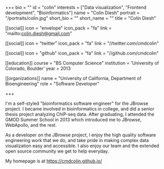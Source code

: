 +++
bio = ""
id = "colin"
interests = ["Data visualization", "Frontend development", "Bioinformatics"]
name = "Colin Diesh"
portrait = "/portraits/colin.jpg"
short_bio = ""
short_name = ""
title = "Colin Diesh"

[[social]]
    icon = "envelope"
    icon_pack = "fa"
    link = "mailto:colin.diesh@gmail.com"

[[social]]
    icon = "twitter"
    icon_pack = "fa"
    link = "//twitter.com/cmdcolin"

[[social]]
    icon = "github"
    icon_pack = "fa"
    link = "//github.com/cmdcolin"

[[education]]
    course = "BS Computer Science"
    institution = 'University of Colorado, Boulder'
    year = 2013

[[organizations]]
    name = "University of California, Department of Bioengineering"
    role = "Software Developer"

+++

I'm a self-styled "bioinformatics software engineer" for the JBrowse project. I
became involved in bioinformatics in college, and did a senior thesis project
analyzing ChIP-seq data. After graduating, I attended the GMOD Summer School in
2013 which introduced me to JBrowse, WebApollo, and the rest.

As a developer on the JBrowse project, I enjoy the high quality software
engineering work that we do, and take pride in making complex data
visualization easy and accessible. I also enjoy our team and the extended open
source community we get to help everyday.

My homepage is at https://cmdcolin.github.io/
